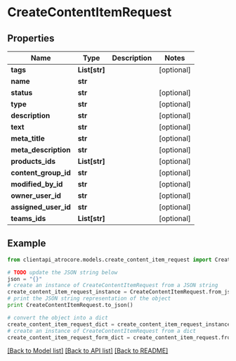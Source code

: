 # CreateContentItemRequest


## Properties
Name | Type | Description | Notes
------------ | ------------- | ------------- | -------------
**tags** | **List[str]** |  | [optional] 
**name** | **str** |  | 
**status** | **str** |  | [optional] 
**type** | **str** |  | [optional] 
**description** | **str** |  | [optional] 
**text** | **str** |  | [optional] 
**meta_title** | **str** |  | [optional] 
**meta_description** | **str** |  | [optional] 
**products_ids** | **List[str]** |  | [optional] 
**content_group_id** | **str** |  | [optional] 
**modified_by_id** | **str** |  | [optional] 
**owner_user_id** | **str** |  | [optional] 
**assigned_user_id** | **str** |  | [optional] 
**teams_ids** | **List[str]** |  | [optional] 

## Example

```python
from clientapi_atrocore.models.create_content_item_request import CreateContentItemRequest

# TODO update the JSON string below
json = "{}"
# create an instance of CreateContentItemRequest from a JSON string
create_content_item_request_instance = CreateContentItemRequest.from_json(json)
# print the JSON string representation of the object
print CreateContentItemRequest.to_json()

# convert the object into a dict
create_content_item_request_dict = create_content_item_request_instance.to_dict()
# create an instance of CreateContentItemRequest from a dict
create_content_item_request_form_dict = create_content_item_request.from_dict(create_content_item_request_dict)
```
[[Back to Model list]](../README.md#documentation-for-models) [[Back to API list]](../README.md#documentation-for-api-endpoints) [[Back to README]](../README.md)


